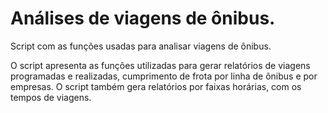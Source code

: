 # Análises de viagens de ônibus.

Script com as funções usadas para analisar viagens de ônibus.

O script apresenta as funções utilizadas para gerar relatórios de viagens programadas e realizadas, cumprimento de frota por linha de ônibus e por empresas. O script também gera relatórios por faixas horárias, com os tempos de viagens.
